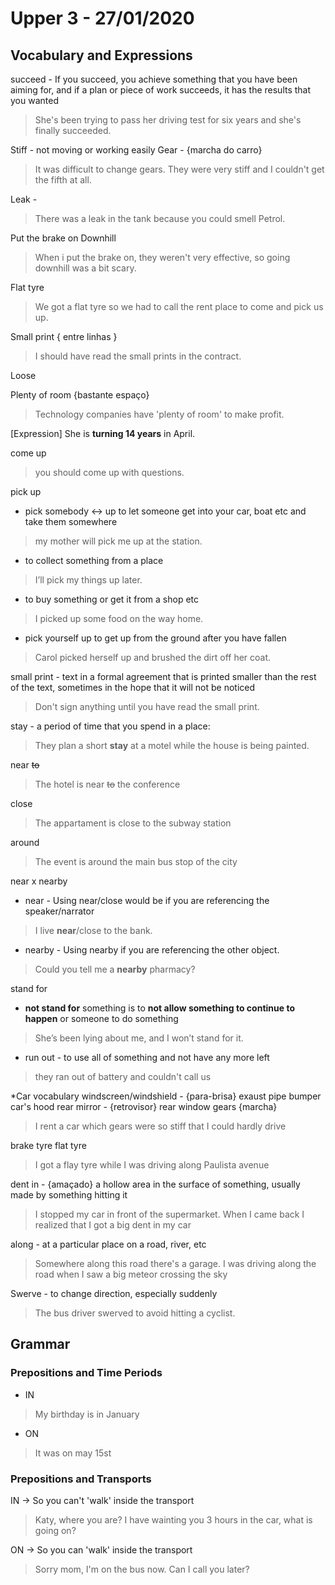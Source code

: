 
# Upper 3 - 27/01/2020

## Vocabulary and Expressions 
succeed - If you succeed, you achieve something that you have been aiming for, and if a plan or piece of work succeeds, it has the results that you wanted
> She's been trying to pass her driving test for six years and she's finally succeeded.

Stiff - not moving or working easily
Gear - {marcha do carro}
> It was difficult to change gears. They were very stiff and I couldn't get the fifth at all.

Leak -
> There was a leak in the tank because you could smell Petrol.

Put the brake on
Downhill
> When i put the brake on, they weren't very effective, so going downhill was a bit scary.

Flat tyre
> We got a flat tyre so we had to call the rent place to come and pick us up.

Small print { entre linhas }
> I should have read the small prints in the contract.

Loose

Plenty of room {bastante espaço}
> Technology companies have 'plenty of room' to make profit.

[Expression] She is **turning 14 years** in April.

come up
> you should come up with questions.

pick up
* pick somebody ↔ up to let someone get into your car, boat etc and take them somewhere
> my mother will pick me up at the station.
*  to collect something from a place
> I’ll pick my things up later.
* to buy something or get it from a shop etc
> I picked up some food on the way home.
* pick yourself up to get up from the ground after you have fallen
>  Carol picked herself up and brushed the dirt off her coat.

small print - text in a formal agreement that is printed smaller than the rest of the text, sometimes in the hope that it will not be noticed
> Don't sign anything until you have read the small print.

stay - a period of time that you spend in a place:
> They plan a short **stay** at a motel while the house is being painted.

near ~~to~~
> The hotel is near ~~to~~ the conference

close
> The appartament is close to the subway station

around
> The event is around the main bus stop of the city

near x nearby
* near - Using near/close would be if you are referencing the speaker/narrator
> I live **near**/close to the bank.
* nearby - Using nearby if you are referencing the other object.
> Could you tell me a **nearby** pharmacy?

stand for
* **not stand for** something is to **not allow something to continue to happen** or someone to do something
> She’s been lying about me, and I won’t stand for it.

* run out -  to use all of something and not have any more left
> they ran out of battery and couldn't call us

*Car vocabulary
windscreen/windshield - {para-brisa}
exaust pipe
bumper
car's hood
rear mirror - {retrovisor}
rear window
gears {marcha}
> I rent a car which gears were so stiff that I could hardly drive 

brake
tyre
flat tyre
> I got a flay tyre while I was driving along Paulista avenue

dent in - {amaçado} a hollow area in the surface of something, usually made by something hitting it
> I stopped my car in front of the supermarket. When I came back I realized that I got a big dent in my car 

along - at a particular place on a road, river, etc
> Somewhere along this road there's a garage.
> I was driving along the road when I saw a big meteor crossing the sky

Swerve - to change direction, especially suddenly
> The bus driver swerved to avoid hitting a cyclist.

## Grammar

### Prepositions and Time Periods
* IN <Month>
> My birthday is in January
* ON <Month> <Day>
> It was on may 15st

### Prepositions and Transports
IN <Transport> -> So you can't 'walk' inside the transport
> Katy, where you are? I have wainting you 3 hours in the car, what is going on?

ON <Transport> -> So you can 'walk' inside the transport
> Sorry mom, I'm on the bus now. Can I call you later?


